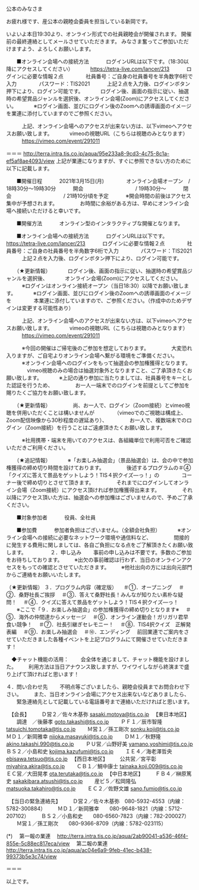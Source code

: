 公本のみなさま

お疲れ様です、産公本の親睦会委員を担当している新岡です。

いよいよ本日19:30より、オンライン形式での社員親睦会が開催されます。
開催前の最終連絡としてメールさせていただきます。
みなさま奮ってご参加いただけますよう、よろしくお願いします。

　　■オンライン会場への接続方法
　　　ログインURLは以下です。（18:30以降にアクセスしてください）
　　　https://tetra-live.com/lancer/213
　　　ログインに必要な情報２点
　　　　社員番号：ご自身の社員番号を半角数字6桁で入力
　　　　パスワード：TIS2021
　　　上記２点を入力後、ログインボタン押下により、ログイン可能です。
　　　ログイン後、画面の指示に従い、抽選時の希望賞品ジャンルを選択後、オンライン会場(Zoom)にアクセスしてください。
　　　※ログイン画面、並びにログイン後のZoomへの誘導画面のイメージを業連に添付していますのでご参照ください。

　　　上記、オンライン会場へのアクセスが出来ない方は、以下vimeoへアクセスお願い致します。
　　　vimeoの視聴URL（こちらは視聴のみとなります）
　　　https://vimeo.com/event/291011

＝＝＝
http://terra.intra.tis.co.jp/aqua/95e233a8-9cd3-4c75-8c1a-ef5af8ae4093/view
上記が業連になりますが、すぐに参照できない方のために以下に記載します。

　　■開催日程
　　　2021年3月15日(月)　 
　　　オンライン会場オープン　/ 18時30分～19時30分
　　　開会　　　　　　　　　　/ 19時30分～
　　　閉会　　　　　　　　　　/ 21時10分頃を予定
　　　※開会時間の前後はアクセス集中が予想されます。
　　　　お時間に余裕がある方は、早めにオンライン会場へ接続いただけると幸いです。

　　■開催方法
　　　オンライン型のインタラクティブな開催となります。

　　■オンライン会場への接続方法
　　　ログインURLは以下です。
　　　https://tetra-live.com/lancer/213
　　　ログインに必要な情報２点
　　　　社員番号：ご自身の社員番号を半角数字6桁で入力
　　　　パスワード：TIS2021
　　　上記２点を入力後、ログインボタン押下により、ログイン可能です。

　　（★更新情報）
　　　ログイン後、画面の指示に従い、抽選時の希望賞品ジャンルを選択後、
　　　オンライン会場(Zoom)にアクセスしてください。
　　　※ログインはオンライン接続オープン（当日18:30）以降でお願い致します。
　　　※ログイン画面、並びにログイン後のZoomへの誘導画面のイメージを
　　　　本業連に添付していますので、ご参照ください。（作成中のためデザインは変更する可能性あり）


　　　上記、オンライン会場へのアクセスが出来ない方は、以下vimeoへアクセスお願い致します。
　　　vimeoの視聴URL（こちらは視聴のみとなります）
　　　https://vimeo.com/event/291011

　　　※今回の開催はご帰宅後のご参加を想定しております。
　　　　大変恐れ入りますが、ご自宅よりオンライン会場へ繋がる環境をご準備ください。
　　　※オンライン会場へのログインをもって抽選会の参加権獲得となります。
　　　　vimeo視聴のみの場合は抽選対象外となりますこと、ご了承頂きたくお願い致します。
　　　※上記の通り参加に当たりましては、社員番号をキーとした認証を行うため、
　　　　お一人一端末でのログインを前提としてご参加を賜りたくご協力をお願い致します。

　　（★更新情報）
　　　　尚、お一人で、ログイン（Zoom接続）とvimeo視聴を併用いただくことは構いませんが
　　　　（vimeoでのご視聴は構成上、Zoom配信映像から30秒程度の遅延あり）、
　　　　お一人で、複数端末でのログイン（Zoom接続）を行うことはご遠慮頂きたくお願い致します。

　　　※社用携帯・端末を用いてのアクセスは、各組織単位で利用可否をご確認いただきご利用ください。

　　（★追記情報）
　　　※「お楽しみ抽選会」（景品抽選会）は、会の中で参加権獲得の締め切り時間を設けております。
　　　　後述するプログラムの＃④「クイズに答えて景品をゲットしよう！TIS４択クイズ―っ！」の
　　　　コーナー後で締め切りとさせて頂きます。
　　　　それまでにログインしてオンライン会場（Zoom接続）にアクセス頂ければ参加権獲得出来ます。
　　　　それ以降にアクセス頂いた方は、抽選会への参加権はございませんので、予めご了承ください。


　　■対象参加者
　　　役員、全社員

　　■参加費
　　　参加者負担はございません。（全額会社負担）
　　　※オンライン会場への接続に必要なネットワーク環境や通信料など、
　　　　間接的に発生する費用に関しましては、各自ご負担になる点をご了解頂きたくお願い致します。
　　　　
２．申し込み
　　事前の申し込みは不要です。多数のご参加をお待ちしております。
　　※出欠の事前確認は行わず、当日のオンラインアクセスをもっての確認とさせていただきます。
　　※他社出向の方には出向元部門からご連絡をお願いいたします。

（★更新情報）
３．プログラム内容（確定版）
　＃①．オープニング
　＃②．桑野社長ご挨拶
　＃③．答えて桑野社長！みんなが知りたい素朴な疑問！
　＃④．クイズに答えて景品をゲットしよう！TIS４択クイズ―っ！
　　※ここで「９．お楽しみ抽選会」の参加権獲得の締め切りとなります※
　＃⑤．海外の仲間達からメッセージ
　＃⑥．オンライン運動会！ガリガリ君早食い競争！
　＃⑦．社長引継ぎセレモニー！
　＃⑧．TIS4択クイズ　正解発表編
　＃⑨．お楽しみ抽選会
　＃⑩．エンディング
　前回業連でご案内をさせていただきました各種イベントを上記プログラムにて開催させていただきます！ 

　◆チャット機能の活用：
　　会全体を通じまして、チャット機能を設けました。
　　利用方法は当日アナウンス致しますが、ワイワイしながら終演まで盛り上げて頂ければと思います！

４．問い合わせ先
　　不明点等ございましたら、親睦会役員までお問合わせ下さい。
　　また、当日オンライン会場にアクセス出来ないなどありましたら、
　　緊急連絡先として記載している電話番号まで連絡いただければと思います。

　【会長】
　　Ｄ営２／佐々木基弥		sasaki.motoya@tis.co.jp
　【東日本地区】
　　調達　／後藤孝		goto.takashi@tis.co.jp
　　ＰＦ１／辰市智隆		tatsuichi.tomotaka@tis.co.jp
　　Ｍ営１／孫工剛次		sonku.koji@tis.co.jp
　　ＭＤ１／新岡雅幸		niioka.masayuki@tis.co.jp
　　ＤＭ１／秋野隆		akino.takashi.990@tis.co.jp
　　ＰＵ営／山野好美		yamano.yoshimi@tis.co.jp
　　ＢＳ２／小島和史		kojima.kazufumi@tis.co.jp
　　ＩＥ４／海老澤哲央		ebisawa.tetsuo@tis.co.jp
　【西日本地区】
　　公共営／宮平彰		miyahira.akira@tis.co.jp
　　ＣＢ１／鯛中康士		tainaka.koji.009@tis.co.jp
　　ＥＣ営／大田晃孝		ota.terutaka@tis.co.jp
　【中日本地区】
　　ＦＢ４／榊原篤史		sakakibara.atsushi@tis.co.jp
　　産ビ５／松岡隆弘		matsuoka.takahiro@tis.co.jp
　　ＥＣ２／佐野文雄		sano.fumio@tis.co.jp

　【当日の緊急連絡先】
　　Ｄ営２／佐々木基弥　080-5932-4553（内線：5782-300884）
　　ＭＤ１／新岡雅幸　　080-9648-1821（内線：5712-207102）
　　ＢＳ２／小島和史　　080-6560-7823（内線：782-200027）
　　Ｍ営１／孫工剛次　　080-9366-8709（内線：5782-023115）

(*)
　第一報の業連
　http://terra.intra.tis.co.jp/aqua/2ab90041-a536-46f4-855e-5c88ec817eca/view
　第二報の業連
　http://terra.intra.tis.co.jp/aqua/ac04e6a9-9feb-41ec-b438-99373b5e3c74/view

＝＝＝

以上です。
